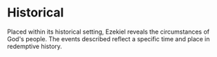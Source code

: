 # Historical

Placed within its historical setting, Ezekiel reveals the circumstances of God's people. The events described reflect a specific time and place in redemptive history.

